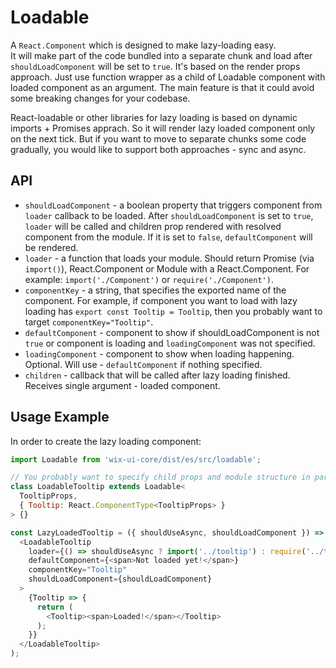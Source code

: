 # Loadable

A `React.Component` which is designed to make lazy-loading easy.<br/>
It will make part of the code bundled into a separate chunk and load after `shouldLoadComponent` will be set to `true`.
It's based on the render props approach. Just use function wrapper as a child of Loadable component with loaded component as an argument.
The main feature is that it could avoid some breaking changes for your codebase.

React-loadable or other libraries for lazy loading is based on dynamic imports + Promises apprach. So it will render lazy loaded component only on the next tick. But if you want to move to separate chunks some code gradually, you would like to support both approaches - sync and async.


## API
- `shouldLoadComponent` - a boolean property that triggers component from `loader` callback to be loaded. After `shouldLoadComponent` is set to `true`, `loader` will be called and children prop rendered with resolved component from the module. If it is set to `false`, `defaultComponent` will be rendered.  
- `loader` - a function that loads your module. Should return Promise (via `import()`), React.Component or Module with a React.Component. For example: `import('./Component')` or `require('./Component')`.  
- `componentKey` - a string, that specifies the exported name of the component. For example, if component you want to load with lazy loading has `export const Tooltip = Tooltip`, then you probably want to target `componentKey="Tooltip"`.  
- `defaultComponent` - component to show if shouldLoadComponent is not `true` or component is loading and `loadingComponent` was not specified.  
- `loadingComponent` - component to show when loading happening. Optional. Will use - `defaultComponent` if nothing specified.  
- `children` - callback that will be called after lazy loading finished. Receives single argument - loaded component.  

## Usage Example
In order to create the lazy loading component:

```js
import Loadable from 'wix-ui-core/dist/es/src/loadable';

// You probably want to specify child props and module structure in part of the loaded component.
class LoadableTooltip extends Loadable<
  TooltipProps,
  { Tooltip: React.ComponentType<TooltipProps> }
> {}

const LazyLoadedTooltip = ({ shouldUseAsync, shouldLoadComponent }) => (
  <LoadableTooltip
    loader={() => shouldUseAsync ? import('../tooltip') : require('../tooltip')}
    defaultComponent={<span>Not loaded yet!</span>}
    componentKey="Tooltip"
    shouldLoadComponent={shouldLoadComponent}
  >
    {Tooltip => {
      return (
        <Tooltip><span>Loaded!</span></Tooltip>
      );
    }}
  </LoadableTooltip>
);
```
